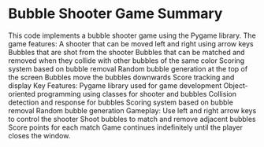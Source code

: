 # Bubble Shooter Game Summary

This code implements a bubble shooter game using the Pygame library. The game features:
A shooter that can be moved left and right using arrow keys
Bubbles that are shot from the shooter
Bubbles that can be matched and removed when they collide with other bubbles of the same color
Scoring system based on bubble removal
Random bubble generation at the top of the screen
Bubbles move the bubbles downwards
Score tracking and display
Key Features:
Pygame library used for game development
Object-oriented programming using classes for shooter and bubbles
Collision detection and response for bubbles
Scoring system based on bubble removal
Random bubble generation
Gameplay:
Use left and right arrow keys to control the shooter
Shoot bubbles to match and remove adjacent bubbles
Score points for each match
Game continues indefinitely until the player closes the window.
